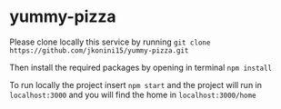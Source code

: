 # yummy-pizza

Please clone locally this service by running `git clone https://github.com/jkonini15/yummy-pizza.git` 

Then install the required packages by opening in terminal `npm install`

To run locally the project insert `npm start` and the project will run in `localhost:3000` and you will find the home in `localhost:3000/home`
